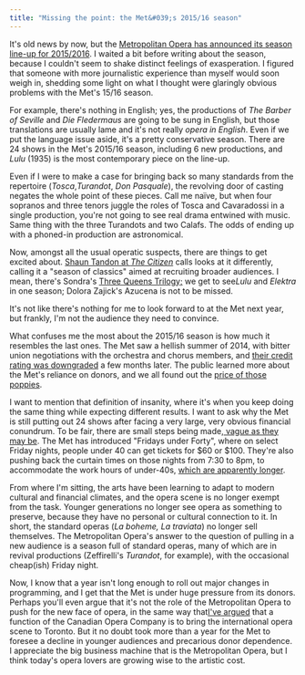 ```yaml
---
title: "Missing the point: the Met&#039;s 2015/16 season"
---
```


<p>
	It's old news by now, but the <a href="http://www.metopera-digital.org/metmobile/2015-16_season_subscriptions#pg1" target="_blank">Metropolitan Opera has announced its season line-up for 2015/2016</a>. I waited a bit before writing about the season, because I couldn't seem to shake distinct feelings of exasperation. I figured that someone with more journalistic experience than myself would soon weigh in, shedding some light on what I thought were glaringly obvious problems with the Met's 15/16 season.
</p>
<p>
	For example, there's nothing in English; yes, the productions of <em>The Barber of Seville</em> and <em>Die Fledermaus</em> are going to be sung in English, but those translations are usually lame and it's not really <em>opera in English</em>. Even if we put the language issue aside, it's a pretty conservative season. There are 24 shows in the Met's 2015/16 season, including 6 new productions, and <em>Lulu</em> (1935) is the most contemporary piece on the line-up.
</p>
<p>
	Even if I were to make a case for bringing back so many standards from the repertoire (<em>Tosca</em>,<em>Turandot</em>, <em>Don Pasquale</em>), the revolving door of casting negates the whole point of these pieces. Call me naïve, but when four sopranos and three tenors juggle the roles of Tosca and Cavaradossi in a single production, you're not going to see real drama entwined with music. Same thing with the three Turandots and two Calafs. The odds of ending up with a phoned-in production are astronomical.
</p>
<p>
	Now, amongst all the usual operatic suspects, there are things to get excited about. <a href="http://citizen.co.za/afp_feed_article/met-opera-aims-for-broader-audience-with-season-of-classics/" target="_blank">Shaun Tandon at <em>The Citizen</em></a> calls looks at it differently, calling it a "season of classics" aimed at recruiting broader audiences. I mean, there's Sondra's <a href="http://www.thestar.com/entertainment/2014/04/18/sondra_radvanovsky_tackles_operas_triple_crown.html" target="_blank">Three Queens Trilogy;</a> we get to see<em>Lulu</em> and <em>Elektra</em> in one season; Dolora Zajick's Azucena is not to be missed.
</p>
<p>
	It's not like there's nothing for me to look forward to at the Met next year, but frankly, I'm not the audience they need to convince.
</p>
<p>
	What confuses me the most about the 2015/16 season is how much it resembles the last ones. The Met saw a hellish summer of 2014, with bitter union negotiations with the orchestra and chorus members, and <a href="http://www.businessinsider.com/afp-met-opera-credit-rating-downgraded-despite-labor-deal-2014-12" target="_blank">their credit rating was downgraded</a> a few months later. The public learned more about the Met's reliance on donors, and we all found out the <a href="http://www.theguardian.com/music/2014/jun/06/new-york-met-opera-house-edge-precipice" target="_blank">price of those poppies</a>.
</p>
<p>
	I want to mention that definition of insanity, where it's when you keep doing the same thing while expecting different results. I want to ask why the Met is still putting out 24 shows after facing a very large, very obvious financial conundrum. To be fair, there are small steps being made,<a href="http://www.nytimes.com/2015/02/19/arts/music/metropolitan-opera-unveils-a-season-of-big-stars-and-6-new-operas.html" target="_blank"> vague as they may be</a>. The Met has introduced "Fridays under Forty", where on select Friday nights, people under 40 can get tickets for $60 or $100. They're also pushing back the curtain times on those nights from 7:30 to 8pm, to accommodate the work hours of under-40s, <a href="http://www.nytimes.com/2015/02/19/arts/music/metropolitan-opera-unveils-a-season-of-big-stars-and-6-new-operas.html" target="_blank">which are apparently longer</a>.
</p>
<p>
	From where I'm sitting, the arts have been learning to adapt to modern cultural and financial climates, and the opera scene is no longer exempt from the task. Younger generations no longer see opera as something to preserve, because they have no personal or cultural connection to it. In short, the standard operas (<em>La boheme, </em><em>La traviata</em>) no longer sell themselves. The Metropolitan Opera's answer to the question of pulling in a new audience is a season full of standard operas, many of which are in revival productions (Zeffirelli's <em>Turandot</em>, for example), with the occasional cheap(ish) Friday night.
</p>
<p>
	Now, I know that a year isn't long enough to roll out major changes in programming, and I get that the Met is under huge pressure from its donors. Perhaps you'll even argue that it's not the role of the Metropolitan Opera to push for the new face of opera, in the same way that<a href="http://schmopera.com/in-review-tcherniakovs-don-giovanni/" target="_blank">I've argued</a> that a function of the Canadian Opera Company is to bring the international opera scene to Toronto. But it no doubt took more than a year for the Met to foresee a decline in younger audiences and precarious donor dependence. I appreciate the big business machine that is the Metropolitan Opera, but I think today's opera lovers are growing wise to the artistic cost.
</p>

